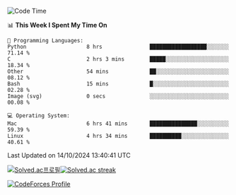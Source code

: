 
<!--START_SECTION:waka-->
![Code Time](http://img.shields.io/badge/Code%20Time-3%2C664%20hrs%2057%20mins-blue)

📊 **This Week I Spent My Time On** 

```text
💬 Programming Languages: 
Python                   8 hrs               ██████████████████░░░░░░░   71.14 % 
C                        2 hrs 3 mins        █████░░░░░░░░░░░░░░░░░░░░   18.34 % 
Other                    54 mins             ██░░░░░░░░░░░░░░░░░░░░░░░   08.12 % 
Bash                     15 mins             █░░░░░░░░░░░░░░░░░░░░░░░░   02.28 % 
Image (svg)              0 secs              ░░░░░░░░░░░░░░░░░░░░░░░░░   00.08 % 

💻 Operating System: 
Mac                      6 hrs 41 mins       ███████████████░░░░░░░░░░   59.39 % 
Linux                    4 hrs 34 mins       ██████████░░░░░░░░░░░░░░░   40.61 % 
```


 Last Updated on 14/10/2024 13:40:41 UTC
<!--END_SECTION:waka-->


[![Solved.ac프로필](http://mazassumnida.wtf/api/generate_badge?boj=hckim96)](https://solved.ac/hckim96)[![Solved.ac streak](http://mazandi.herokuapp.com/api?handle=hckim96&theme=dark)](https://solved.ac/hckim96)


[![CodeForces Profile](https://cf.leed.at?id=hckim96)](https://codeforces.com/profile/hckim96)

